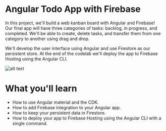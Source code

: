 
# Angular Todo App with Firebase
In this project, we'll build a web kanban board with Angular and Firebase! Our final app will have three categories of tasks: backlog, in progress, and completed. We'll be able to create, delete tasks, and transfer them from one category to another using drag and drop.

We'll develop the user interface using Angular and use Firestore as our persistent store. At the end of the codelab we'll deploy the app to Firebase Hosting using the Angular CLI.


![alt text](https://developers.google.com/static/codelabs/building-a-web-app-with-angular-and-firebase/img/b23bd3732d0206b_856.png)


# What you'll learn
- How to use Angular material and the CDK.
- How to add Firebase integration to your Angular app.
- How to keep your persistent data in Firestore.
- How to deploy your app to Firebase Hosting using the Angular CLI with a single command.


